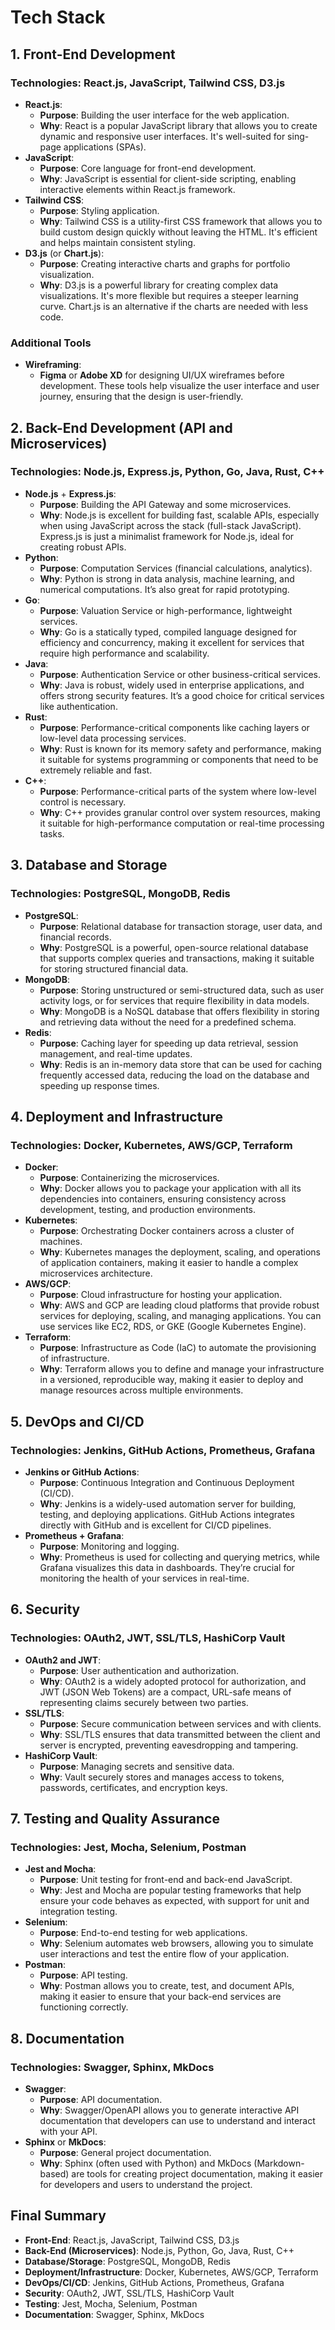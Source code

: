# Tech Stack

## 1. Front-End Development

### Technologies: React.js, JavaScript, Tailwind CSS, D3.js

- **React.js**:
  - **Purpose**: Building the user interface for the web application.
  - **Why**: React is a popular JavaScript library that allows you to create dynamic and responsive user interfaces. It's well-suited for sing-page applications (SPAs).
- **JavaScript**:
  - **Purpose**: Core language for front-end development.
  - **Why**: JavaScript is essential for client-side scripting, enabling interactive elements within React.js framework.
- **Tailwind CSS**:
  - **Purpose**: Styling application.
  - **Why**: Tailwind CSS is a utility-first CSS framework that allows you to build custom design quickly without leaving the HTML. It's efficient and helps maintain consistent styling.
- **D3.js** (or **Chart.js**):
  - **Purpose**: Creating interactive charts and graphs for portfolio visualization.
  - **Why**: D3.js is a powerful library for creating complex data visualizations. It's more flexible but requires a steeper learning curve. Chart.js is an alternative if the charts are needed with less code.

### Additional Tools

- **Wireframing**:
  - **Figma** or **Adobe XD** for designing UI/UX wireframes before development. These tools help visualize the user interface and user journey, ensuring that the design is user-friendly.

## 2. Back-End Development (API and Microservices)

### Technologies: Node.js, Express.js, Python, Go, Java, Rust, C++

- **Node.js** + **Express.js**:
  - **Purpose**: Building the API Gateway and some microservices.
  - **Why**: Node.js is excellent for building fast, scalable APIs, especially when using JavaScript across the stack (full-stack JavaScript). Express.js is just a minimalist framework for Node.js, ideal for creating robust APIs.
- **Python**:
  - **Purpose**: Computation Services (financial calculations, analytics).
  - **Why**: Python is strong in data analysis, machine learning, and numerical computations. It’s also great for rapid prototyping.
- **Go**:
  - **Purpose**: Valuation Service or high-performance, lightweight services.
  - **Why**: Go is a statically typed, compiled language designed for efficiency and concurrency, making it excellent for services that require high performance and scalability.
- **Java**:
  - **Purpose**: Authentication Service or other business-critical services.
  - **Why**: Java is robust, widely used in enterprise applications, and offers strong security features. It’s a good choice for critical services like authentication.
- **Rust**:
  - **Purpose**: Performance-critical components like caching layers or low-level data processing services.
  - **Why**: Rust is known for its memory safety and performance, making it suitable for systems programming or components that need to be extremely reliable and fast.
- **C++**:
  - **Purpose**: Performance-critical parts of the system where low-level control is necessary.
  - **Why**: C++ provides granular control over system resources, making it suitable for high-performance computation or real-time processing tasks.

## 3. Database and Storage

### Technologies: PostgreSQL, MongoDB, Redis

- **PostgreSQL**:
  - **Purpose**: Relational database for transaction storage, user data, and financial records.
  - **Why**: PostgreSQL is a powerful, open-source relational database that supports complex queries and transactions, making it suitable for storing structured financial data.
- **MongoDB**:
  - **Purpose**: Storing unstructured or semi-structured data, such as user activity logs, or for services that require flexibility in data models.
  - **Why**: MongoDB is a NoSQL database that offers flexibility in storing and retrieving data without the need for a predefined schema.
- **Redis**:
  - **Purpose**: Caching layer for speeding up data retrieval, session management, and real-time updates.
  - **Why**: Redis is an in-memory data store that can be used for caching frequently accessed data, reducing the load on the database and speeding up response times.

## 4. Deployment and Infrastructure

### Technologies: Docker, Kubernetes, AWS/GCP, Terraform

- **Docker**:
  - **Purpose**: Containerizing the microservices.
  - **Why**: Docker allows you to package your application with all its dependencies into containers, ensuring consistency across development, testing, and production environments.
- **Kubernetes**:
  - **Purpose**: Orchestrating Docker containers across a cluster of machines.
  - **Why**: Kubernetes manages the deployment, scaling, and operations of application containers, making it easier to handle a complex microservices architecture.
- **AWS/GCP**:
  - **Purpose**: Cloud infrastructure for hosting your application.
  - **Why**: AWS and GCP are leading cloud platforms that provide robust services for deploying, scaling, and managing applications. You can use services like EC2, RDS, or GKE (Google Kubernetes Engine).
- **Terraform**:
  - **Purpose**: Infrastructure as Code (IaC) to automate the provisioning of infrastructure.
  - **Why**: Terraform allows you to define and manage your infrastructure in a versioned, reproducible way, making it easier to deploy and manage resources across multiple environments.

## 5. DevOps and CI/CD

### Technologies: Jenkins, GitHub Actions, Prometheus, Grafana

- **Jenkins or GitHub Actions**:
  - **Purpose**: Continuous Integration and Continuous Deployment (CI/CD).
  - **Why**: Jenkins is a widely-used automation server for building, testing, and deploying applications. GitHub Actions integrates directly with GitHub and is excellent for CI/CD pipelines.
- **Prometheus + Grafana**:
  - **Purpose**: Monitoring and logging.
  - **Why**: Prometheus is used for collecting and querying metrics, while Grafana visualizes this data in dashboards. They’re crucial for monitoring the health of your services in real-time.

## 6. Security

### Technologies: OAuth2, JWT, SSL/TLS, HashiCorp Vault

- **OAuth2 and JWT**:
  - **Purpose**: User authentication and authorization.
  - **Why**: OAuth2 is a widely adopted protocol for authorization, and JWT (JSON Web Tokens) are a compact, URL-safe means of representing claims securely between two parties.
- **SSL/TLS**:
  - **Purpose**: Secure communication between services and with clients.
  - **Why**: SSL/TLS ensures that data transmitted between the client and server is encrypted, preventing eavesdropping and tampering.
- **HashiCorp Vault**:
  - **Purpose**: Managing secrets and sensitive data.
  - **Why**: Vault securely stores and manages access to tokens, passwords, certificates, and encryption keys.

## 7. Testing and Quality Assurance

### Technologies: Jest, Mocha, Selenium, Postman

- **Jest and Mocha**:
  - **Purpose**: Unit testing for front-end and back-end JavaScript.
  - **Why**: Jest and Mocha are popular testing frameworks that help ensure your code behaves as expected, with support for unit and integration testing.
- **Selenium**:
  - **Purpose**: End-to-end testing for web applications.
  - **Why**: Selenium automates web browsers, allowing you to simulate user interactions and test the entire flow of your application.
- **Postman**:
  - **Purpose**: API testing.
  - **Why**: Postman allows you to create, test, and document APIs, making it easier to ensure that your back-end services are functioning correctly.

## 8. Documentation

### Technologies: Swagger, Sphinx, MkDocs

- **Swagger**:
  - **Purpose**: API documentation.
  - **Why**: Swagger/OpenAPI allows you to generate interactive API documentation that developers can use to understand and interact with your API.
- **Sphinx** or **MkDocs**:
  - **Purpose**: General project documentation.
  - **Why**: Sphinx (often used with Python) and MkDocs (Markdown-based) are tools for creating project documentation, making it easier for developers and users to understand the project.

## Final Summary
* **Front-End**: React.js, JavaScript, Tailwind CSS, D3.js
* **Back-End (Microservices)**: Node.js, Python, Go, Java, Rust, C++
* **Database/Storage**: PostgreSQL, MongoDB, Redis
* **Deployment/Infrastructure**: Docker, Kubernetes, AWS/GCP, Terraform
* **DevOps/CI/CD**: Jenkins, GitHub Actions, Prometheus, Grafana
* **Security**: OAuth2, JWT, SSL/TLS, HashiCorp Vault
* **Testing**: Jest, Mocha, Selenium, Postman
* **Documentation**: Swagger, Sphinx, MkDocs
